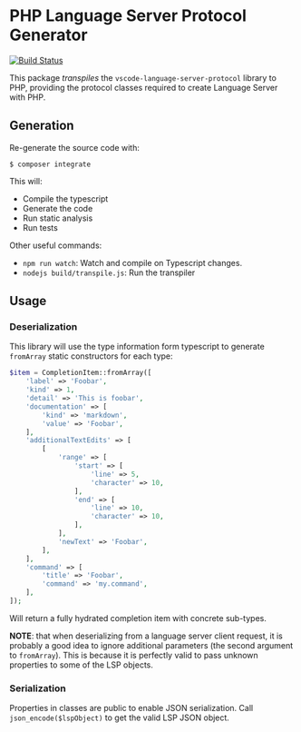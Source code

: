 PHP Language Server Protocol Generator
======================================

[![Build Status](https://travis-ci.org/phpactor/language-server-protocol.svg?branch=master)](https://travis-ci.org/phpactor/language-server-protocol)

This package _transpiles_ the `vscode-language-server-protocol` library to PHP,
providing the protocol classes required to create Language Server
with PHP.

Generation
----------

Re-generate the source code with:

```
$ composer integrate
```

This will:

- Compile the typescript
- Generate the code
- Run static analysis
- Run tests

Other useful commands:

- `npm run watch`: Watch and compile on Typescript changes.
- `nodejs build/transpile.js`: Run the transpiler

Usage
-----

### Deserialization

This library will use the type information form typescript to generate
`fromArray` static constructors for each type:

```php
$item = CompletionItem::fromArray([
    'label' => 'Foobar',
    'kind' => 1,
    'detail' => 'This is foobar',
    'documentation' => [
        'kind' => 'markdown',
        'value' => 'Foobar',
    ],
    'additionalTextEdits' => [
        [
            'range' => [
                'start' => [
                    'line' => 5,
                    'character' => 10,
                ],
                'end' => [
                    'line' => 10,
                    'character' => 10,
                ],
            ],
            'newText' => 'Foobar',
        ],
    ],
    'command' => [
        'title' => 'Foobar',
        'command' => 'my.command',
    ],
]);
```

Will return a fully hydrated completion item with concrete sub-types.

**NOTE**: that when deserializing from a language server client request, it is
probably a good idea to ignore additional parameters (the second argument to
`fromArray`). This is because it is perfectly valid to pass unknown properties
to some of the LSP objects.

### Serialization

Properties in classes are public to enable JSON serialization. Call
`json_encode($lspObject)` to get the valid LSP JSON object.
